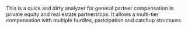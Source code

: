 This is a quick and dirty analyzer for general partner compensation in private equity and real estate partnerships.  It allows a multi-tier compensation with multiple hurdles, partcipation and catchup structures.

